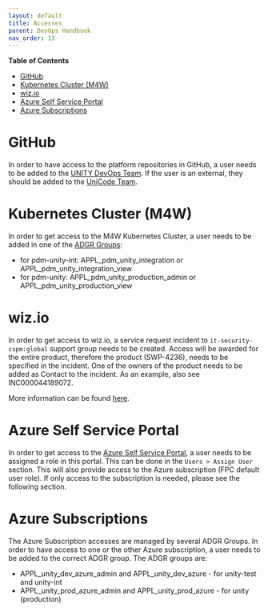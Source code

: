 ```yaml
---
layout: default
title: Accesses
parent: DevOps Handbook
nav_order: 13
---
```


**Table of Contents**

<!-- START doctoc generated TOC please keep comment here to allow auto update -->
<!-- DON'T EDIT THIS SECTION, INSTEAD RE-RUN doctoc TO UPDATE -->

- [GitHub](#github)
- [Kubernetes Cluster (M4W)](#kubernetes-cluster-m4w)
- [wiz.io](#wizio)
- [Azure Self Service Portal](#azure-self-service-portal)
- [Azure Subscriptions](#azure-subscriptions)

<!-- END doctoc generated TOC please keep comment here to allow auto update -->

# GitHub

In order to have access to the platform repositories in GitHub, a user needs to be added to the
[UNITY DevOps Team](https://atc-github.azure.cloud.bmw/orgs/UNITY/teams/unity-devops). If the user is an external, they
should be added to the [UniCode Team](https://atc-github.azure.cloud.bmw/orgs/UNITY/teams/unicode).

# Kubernetes Cluster (M4W)

In order to get access to the M4W Kubernetes Cluster, a user needs to be added in one of the
[ADGR Groups](https://adgr-prod.bmwgroup.net/adgr/groups.jsf):
- for pdm-unity-int: APPL_pdm_unity_integration or APPL_pdm_unity_integration_view
- for pdm-unity: APPL_pdm_unity_production_admin or APPL_pdm_unity_production_view

# wiz.io

In order to get access to wiz.io, a service request incident to `it-security-cspm:global` support group needs to be
created. Access will be awarded for the entire product, therefore the product (SWP-4236), needs to be specified in the incident.
One of the owners of the product needs to be added as Contact to the incident. As an example, also see INC000044189072.

More information can be found [here](https://atc.bmwgroup.net/confluence/x/BqMMvw).

# Azure Self Service Portal

In order to get access to the [Azure Self Service Portal](https://manage.azure.bmw.cloud/), a user needs to be assigned
a role in this portal. This can be done in the `Users > Assign User` section. This will also provide access to the
Azure subscription (FPC default user role). If only access to the subscription is needed, please see the following section.

# Azure Subscriptions

The Azure Subscription accesses are managed by several ADGR Groups. In order to have access to one or the other Azure
subscription, a user needs to be added to the correct ADGR group. The ADGR groups are:
- APPL_unity_dev_azure_admin and APPL_unity_dev_azure - for unity-test and unity-int
- APPL_unity_prod_azure_admin and APPL_unity_prod_azure - for unity (production)


